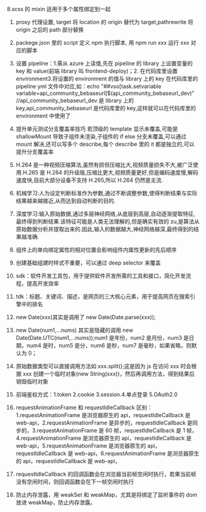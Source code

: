 8.scss 的 mixin 适用于多个属性绑定到一起

1.  proxy 代理设置, target 将 location 的 origin 替代为 target,pathrewrite 将 origin 之后的 path 部分替换
2.  packege.json 里的 script 定义 npm 执行脚本, 用 npm run xxx 运行 xxx 对应的脚本

3.  设置 pipeline：1.需从 azure 上读值,先在 pipeline 的 library 上设置变量的 key 和 value(前端 library 叫 frontend-deploy)；2. 在代码库里设置 environment3.将设置的 environment 的值与 library 上的 key 在代码库里的 pipeline yml 文件中对应,如：echo "##vso[task.setvariable variable=api_community_bebaseurl]$(api_community_bebaseurl_dev)" //api_community_bebaseurl_dev 是 library 上的 key,api_community_bebaseurl 是代码库里的 key,这样就可以在代码库里的 environment 中使用了

4.  提升单元测试分支覆盖率技巧 若顶级的 template 显示未覆盖,可能是 shallowMount 导致子组件未渲染,子组件的 if else 分支未覆盖,可以通过 mount 解决,还可以写多个 describe,每个 describe 里的 it 都是独立的,可以提升分支覆盖率

5.  H.264 是一种视频压缩算法,虽然有损但压缩比大,视频质量损失不大,被广泛使用.H.265 是 H.264 的升级版,压缩比更大,视频质量更好,但是编码速度慢,解码速度快,目前大部分设备不支持 H.265,所以 H.264 仍然是主流.

6.  机械学习:人为设定判断标准作为参数,通过不断调整参数,使得判断结果与实际结果越来越接近,从而达到自动判断的目的.
7.  深度学习:输入原始数据,通过多层神经网络,从底层到高层,自动逐渐提取特征,最终得到判断结果.该特征可能是人类无法理解的,但是确实有效的 zu,是算法从原始数据分析并提取出来的.因此,输入的数据越大,神经网络越深,最终得到的结果越准确.

8.  组件上的单向绑定属性的相对位置会影响组件内属性更新的先后顺序
9.  创建基础组建时样式不重要，可以通过 deep selector 来覆盖
10. sdk：软件开发工具包，用于提供软件开发所需的工具和接口，简化开发流程，提高开发效率
11. tdk：标题、关键词、描述，是网页的三大核心元素，用于提高网页在搜索引擎中的排名
12. new Date(xxx)其实是调用了 new Date(Date.parse(xxx));
13. new Date(num1,...nums) 其实是隐藏的调用 new Date(Date.UTC(num1,...nums));num1 是年份，num2 是月份，num3 是日期，num4 是时，num5 是分，num6 是秒，num7 是毫秒，如果省略，则默认为 0；
14. 原始数据类型可以直接调用方法如 xxx.split();这是因为 js 在访问 xxx 时会根据 xxx 创建一个临时对象(new String(xxx))，然后再调用方法，得到结果后销毁临时对象
15. 前端鉴权方式：1.token 2.cookie 3.session.4.单点登录 5.OAuth2.0
16. requestAnimationFrame 和 requestIdleCallback 区别：1.requestAnimationFrame 是浏览器原生的 api，requestIdleCallback 是 web-api，2.requestAnimationFrame 是异步的，requestIdleCallback 是同步的，3.requestAnimationFrame 是 60 帧，requestIdleCallback 是 1 帧，4.requestAnimationFrame 是浏览器原生的 api，requestIdleCallback 是 web-api，5.requestAnimationFrame 是浏览器原生的 api，requestIdleCallback 是 web-api，6.requestAnimationFrame 是浏览器原生的 api，requestIdleCallback 是 web-api，
17. requestIdleCallback 的回调函数会在浏览器当前帧空闲时执行，若果当前帧没有空闲时间，则回调函数会在下一帧空闲时执行
18. 防止内存泄露，用 weakSet 和 weakMap，尤其是将绑定了监听事件的 dom 放进 weakMap，防止内存泄露。
